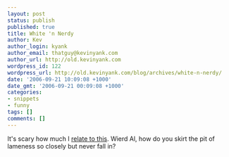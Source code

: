 ```yaml
---
layout: post
status: publish
published: true
title: White 'n Nerdy
author: Kev
author_login: kyank
author_email: thatguy@kevinyank.com
author_url: http://old.kevinyank.com
wordpress_id: 122
wordpress_url: http://old.kevinyank.com/blog/archives/white-n-nerdy/
date: '2006-09-21 10:09:08 +1000'
date_gmt: '2006-09-21 00:09:08 +1000'
categories:
- snippets
- funny
tags: []
comments: []
---
```

<p>It's scary how much I <a title="Video: "White and Nerdy", Wierd Al Yankovic" href="http://video.google.com/videoplay?docid=7939447080926152362">relate to this</a>. Wierd Al, how do you skirt the pit of lameness so closely but never fall in?</p>
